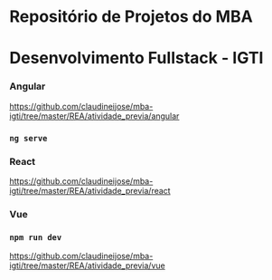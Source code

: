 # Repositório de Projetos do MBA 

# Desenvolvimento Fullstack - IGTI

### Angular

https://github.com/claudineijose/mba-igti/tree/master/REA/atividade_previa/angular

### `ng serve`

### React


https://github.com/claudineijose/mba-igti/tree/master/REA/atividade_previa/react


### Vue

### `npm run dev`

https://github.com/claudineijose/mba-igti/tree/master/REA/atividade_previa/vue
